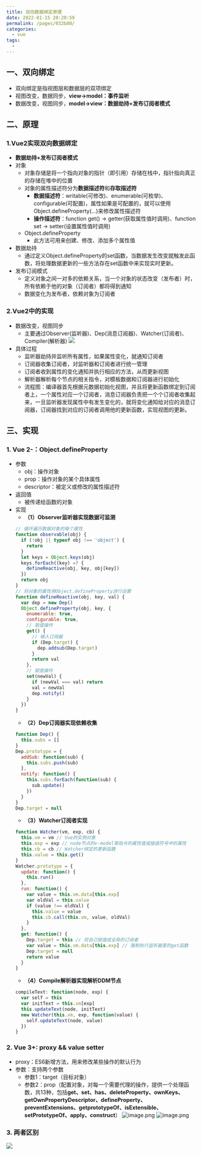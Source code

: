 ```yaml
---
title: 双向数据绑定原理
date: 2022-01-15 20:20:59
permalink: /pages/032b80/
categories:
  - vue
tags:
  - 
---
```


## 一、双向绑定
- 双向绑定是指视图层和数据层的双项绑定
- 视图改变，数据同步，**view→model：事件监听**
- 数据改变，视图同步，**model→view：数据劫持+发布订阅者模式**
## 二、原理
### 1.Vue2实现双向数据绑定
- **数据劫持+发布订阅者模式**
- 对象
  - 对象存储是将一个指向对象的指针（即引用）存储在栈中，指针指向真正的存储在堆中的位置
  - 对象的属性描述符分为**数据描述符**和**存取描述符**
    - **数据描述符**：writable(可修改)、enumerable(可枚举)、configurable(可配置)，属性如果是可配置的，就可以使用Object.defineProperty(...)来修改属性描述符
    - **操作描述符**：function get() → getter(获取属性值时调用)、function set → setter(设置属性值时调用)
  - Object.defineProperty
    - 此方法可用来创建、修改、添加多个属性值
- 数据劫持
  - 通过定义Object.defineProperty的set函数，当数据发生改变就触发此函数，将处理数据更新的一些方法存在set函数中来实现实时更新。
- 发布订阅模式
  - 定义对象之间一对多的依赖关系，当一个对象的状态改变（发布者）时，所有依赖于他的对象（订阅者）都将得到通知
  - 数据变化为发布者，依赖对象为订阅者
### 2.Vue2中的实现
- 数据改变，视图同步
  - 主要通过Observer(监听器)、Dep(消息订阅器)、Watcher(订阅者)、Compiler(解析器)
  ![](https://p1-juejin.byteimg.com/tos-cn-i-k3u1fbpfcp/4f1659cddfca44b5a27fc96fe4c9506b~tplv-k3u1fbpfcp-watermark.image)
- 具体过程
  - 监听器劫持并监听所有属性，如果属性变化，就通知订阅者
  - 订阅器收集订阅者，对监听器和订阅者进行统一管理
  - 订阅者收到属性的变化通知并执行相应的方法，从而更新视图
  - 解析器解析每个节点的相关指令，对模板数据和订阅器进行初始化
  - 流程图：编译器首先根据元数据初始化视图，并且将更新函数绑定到订阅者上，一个属性对应一个订阅者，消息订阅器负责把一个个订阅者收集起来，一旦监听器发现属性中有发生变化的，就将变化通知给对应的消息订阅器，订阅器找到对应的订阅者调用他的更新函数，实现视图的更新。
## 三、实现
### 1. **Vue 2-：Object.defineProperty**
- 参数
  - obj：操作对象
  - prop：操作对象的某个具体属性
  - descriptor：被定义或修改的属性描述符
- 返回值
  - 被传递给函数的对象
- 实现
  - **（1）Observer监听器实现数据可监测**
  ```js
  // 循环遍历数据对象的每个属性
  function observable(obj) {
    if (!obj || typeof obj !== 'object') {
      return
    }
    let keys = Object.keys(obj)
    keys.forEach((key) =? {
      defineReactive(obj, key, obj[key])
    })
    return obj
  }
  // 将对象的属性用Object.defineProperty进行设置
  function defineReactive(obj, key, val) {
    var dep = new Dep()
    Object.defineProperty(obj, key, {
      enumerable: true,
      configurable: true,
      // 取值操作
      get() {
        // 植入订阅器
        if (Dep.target) {
          dep.addsub(Dep.target)
        }
        return val
      },
      // 赋值操作
      set(newVal) {
        if (newVal === val) return
        val = newVal
        dep.notify()
      }
    })
  }
  ```
  - **（2）Dep订阅器实现依赖收集**
  ```js
  function Dep() {
    this.subs = []
  }
  Dep.prototype = {
    addSub: function(sub) {
      this.subs.push(sub)
    },
    notify: function() {
      this.subs.forEach(function(sub) {
        sub.update()
      })
    }
  }
  Dep.target = null
  ```
  - **（3）Watcher订阅者实现**
  ```js
  function Watcher(vm, exp, cb) {
    this.vm = vm // Vue的实例对象
    this.exp = exp // node节点的v-model等指令的属性值或插值符号中的属性
    this.cb = cb // Watcher绑定的更新函数
    this.value = this.get()
  }
  Watcher.prototype = {
    update: function() {
      this.run()
    },
    run: function() {
      var value = this.vm.data[this.exp]
      var oldVal = this.value
      if (value !== oldVal) {
        this.value = value
        this.cb.call(this.vm, value, oldVal)
      }
    },
    get: function() {
      Dep.target = this // 将自己赋值成全局的订阅者
      var value = this.vm.data[this.exp] // 强制执行监听器里的get函数
      Dep.target = null
      return value
    }
  }
  ```
  - **（4）Compile解析器实现解析DDM节点**
  ```js
  compileText: function(node, exp) {
    var self = this
    var initText = this.vm[exp]
    this.updateText(node, initText)
    new Watcher(this.vm, exp, function(value) {
      self.updateText(node, value)
    })
  }
  ```
### 2. **Vue 3+: proxy && value setter**
  - proxy：ES6新增方法，用来修改某些操作的默认行为
  - 参数：支持两个参数
    - 参数1：target（目标对象）
    - 参数2：prop（配置对象，对每一个需要代理的操作，提供一个处理函数，共13种，包括**get、set、has、deleteProperty、ownKeys、getOwnPropertyDescriptor、defineProperty、preventExtensions、getprototypeOf、isExtensible、setPrototypeOf、apply、construct**）
![image.png](https://p9-juejin.byteimg.com/tos-cn-i-k3u1fbpfcp/fa52109f69014bc9a7aab8dfbea4f2d5~tplv-k3u1fbpfcp-watermark.image?)
![image.png](https://p6-juejin.byteimg.com/tos-cn-i-k3u1fbpfcp/42bcfcfa177f42c4a24fbea599105d99~tplv-k3u1fbpfcp-watermark.image?)
### 3. 两者区别
![](https://p1-juejin.byteimg.com/tos-cn-i-k3u1fbpfcp/7a7bac00c4a8438cb66747eb3938e631~tplv-k3u1fbpfcp-watermark.image)
    	